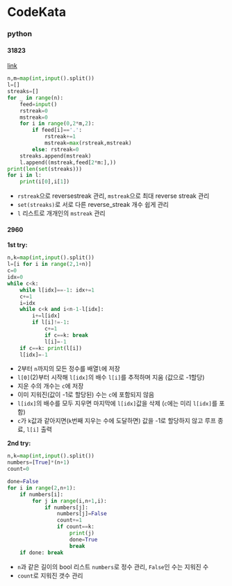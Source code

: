 # CodeKata
### python
#### 31823
[link](https://www.acmicpc.net/problem/31823)

```python
n,m=map(int,input().split())
l=[]
streaks=[]
for _ in range(n):
    feed=input()
    rstreak=0
    mstreak=0
    for i in range(0,2*m,2):
        if feed[i]=='.':
            rstreak+=1
            mstreak=max(rstreak,mstreak)
        else: rstreak=0
    streaks.append(mstreak)
    l.append((mstreak,feed[2*m:],))
print(len(set(streaks)))
for i in l:
    print(i[0],i[1])
```
- `rstreak`으로 reversestreak 관리, `mstreak`으로 최대 reverse streak 관리
- `set(streaks)`로 서로 다른 reverse_streak 개수 쉽게 관리
- `l` 리스트로 개개인의 `mstreak` 관리

#### 2960

<b>1st try:</b>

```python
n,k=map(int,input().split())
l=[i for i in range(2,1+n)]
c=0
idx=0
while c<k:
    while l[idx]==-1: idx+=1
    c+=1
    i=idx
    while c<k and i<n-1-l[idx]:
        i+=l[idx]
        if l[i]!=-1:
            c+=1
            if c==k: break
            l[i]=-1
    if c==k: print(l[i])
    l[idx]=-1
```
- 2부터 `n`까지의 모든 정수를 배열`l`에 저장
- `l[0]`(2)부터 시작해 `l[idx]`의 배수 `l[i]`를 추적하며 지움 (값으로 -1할당)
- 지운 수의 개수는 `c`에 저장
- 이미 지워진(값이 -1로 할당된) 수는 `c`에 포함되지 않음
- `l[idx]`의 배수를 모두 지우면 마지막에 `l[idx]`값을 삭제 (`c`에는 미리 `l[idx]`를 포함)
- `c`가 `k`값과 같아지면(`k`번째 지우는 수에 도달하면) 값을 -1로 할당하지 않고 루프 종료, `l[i]` 출력

<b>2nd try: </b>

```python
n,k=map(int,input().split())
numbers=[True]*(n+1)
count=0

done=False
for i in range(2,n+1):
    if numbers[i]:
        for j in range(i,n+1,i):
            if numbers[j]:
                numbers[j]=False
                count+=1
                if count==k:
                    print(j)
                    done=True
                    break
    if done: break
```
- `n`과 같은 길이의 bool 리스트 `numbers`로 정수 관리, `False`인 수는 지워진 수
- `count`로 지워진 갯수 관리
